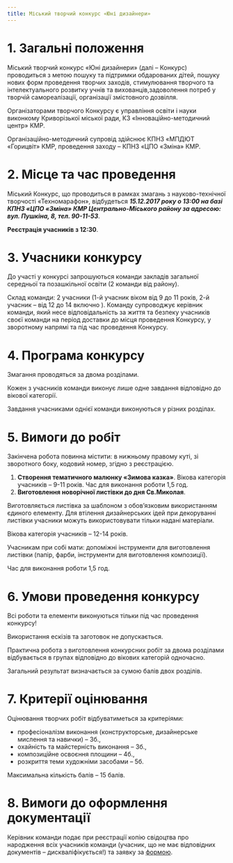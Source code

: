 ```yaml
---
title: Міський творчий конкурс «Юні дизайнери»
---
```


# 1. Загальні положення

Міський творчий конкурс «Юні дизайнери» (далі – Конкурс) проводиться з метою пошуку та підтримки обдарованих дітей, пошуку нових форм проведення творчих заходів, стимулювання творчого та інтелектуального розвитку учнів та вихованців,задоволення потреб у творчій самореалізації, організації змістовного дозвілля.

Організаторами творчого Конкурсу є управління освіти і науки виконкому Криворізької міської ради, КЗ «Інноваційно-методичний центр» КМР.

Організаційно-методичний супровід здійснює КПНЗ «МПДЮТ «Горицвіт» КМР, проведення заходу – КПНЗ «ЦПО «Зміна» КМР.

# 2. Місце та час проведення

Міський Конкурс, що проводиться в рамках змагань з науково-технічної творчості «Техномарафон», відбудеться **_15.12.2017 року о 13:00 на базі КПНЗ «ЦПО «Зміна» КМР Центрально-Міського району за адресою: вул. Пушкіна, 8, тел. 90-11-53_**.

**Реєстрація учасників з 12:30**.

# 3. Учасники конкурсу

До участі у конкурсі запрошуються команди закладів загальної середньої та позашкільної освіти (2 команди від району).

Склад команди: 2 учасники (1-й учасник віком від 9 до 11 років, 2-й учасник – від 12 до 14 включно ).
Команду супроводжує керівник команди, який несе відповідальність за життя та безпеку учасників своєї команди на період доставки до місця проведення Конкурсу, у зворотному напрямі та під час проведення Конкурсу.

# 4. Програма конкурсу

Змагання проводяться за двома розділами.

Кожен з учасників команди виконує лише одне завдання відповідно до вікової категорії.

Завдання учасниками однієї команди виконуються у різних розділах.

# 5. Вимоги до робіт

Закінчена робота повинна містити: в нижньому правому куті, зі зворотного боку, кодовий номер, згідно з реєстрацією.

1.  **Створення тематичного малюнку «Зимова казка»**. Вікова категорія учасників – 9-11 років. Час для виконання роботи 1,5 год.
2.  **Виготовлення новорічної листівки до дня Св.Миколая**.

Виготовляється листівка за шаблоном з обов’язковим використанням єдиного елементу. Для втілення дизайнерських ідей при декоруванні листівки учасники можуть використовувати тільки надані матеріали.

Вікова категорія учасників – 12-14 років.

Учасникам при собі мати: допоміжні інструменти для виготовлення листівки (папір, фарби, інструменти для виготовлення композиції).

Час для виконання роботи 1,5 год.

# 6. Умови проведення конкурсу

Всі роботи та елементи виконуються тільки під час проведення конкурсу!

Використання ескізів та заготовок не допускається.

Практична робота з виготовлення конкурсних робіт за двома розділами відбувається в групах відповідно до вікових категорій одночасно.

Загальний результат визначається за сумою балів двох розділів.

# 7. Критерії оцінювання

Оцінювання творчих робіт відбуватиметься за критеріями:

- професіоналізм виконання (конструкторське, дизайнерське мислення та навички) – 3б.,
- охайність та майстерність виконання – 3б.,
- композиційне освоєння площини – 4б.,
- розкриття теми художніми засобами – 5б.

Максимальна кількість балів – 15 балів.

# 8. Вимоги до оформлення документації

Керівник команди подає при реєстрації копію свідоцтва про народження всіх учасників команди (учасник, що не має відповідних документів – дискваліфікується!) та заявку за [формою](форма.docx).
